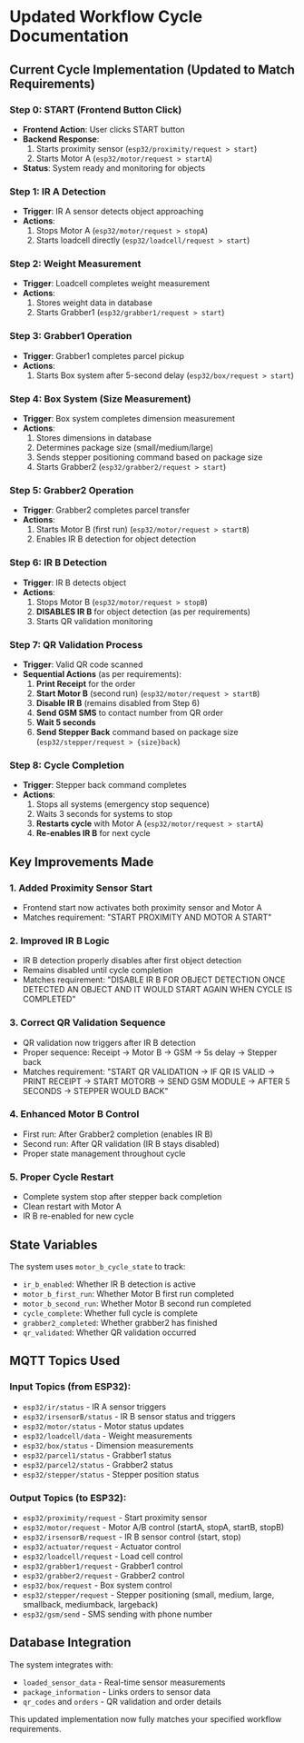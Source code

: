 # Updated Workflow Cycle Documentation

## Current Cycle Implementation (Updated to Match Requirements)

### Step 0: START (Frontend Button Click)
- **Frontend Action**: User clicks START button
- **Backend Response**: 
  1. Starts proximity sensor (`esp32/proximity/request > start`)
  2. Starts Motor A (`esp32/motor/request > startA`)
- **Status**: System ready and monitoring for objects

### Step 1: IR A Detection
- **Trigger**: IR A sensor detects object approaching
- **Actions**:
  1. Stops Motor A (`esp32/motor/request > stopA`)
  2. Starts loadcell directly (`esp32/loadcell/request > start`)

### Step 2: Weight Measurement
- **Trigger**: Loadcell completes weight measurement
- **Actions**:
  1. Stores weight data in database
  2. Starts Grabber1 (`esp32/grabber1/request > start`)

### Step 3: Grabber1 Operation
- **Trigger**: Grabber1 completes parcel pickup
- **Actions**:
  1. Starts Box system after 5-second delay (`esp32/box/request > start`)

### Step 4: Box System (Size Measurement)
- **Trigger**: Box system completes dimension measurement
- **Actions**:
  1. Stores dimensions in database
  2. Determines package size (small/medium/large)
  3. Sends stepper positioning command based on package size
  4. Starts Grabber2 (`esp32/grabber2/request > start`)

### Step 5: Grabber2 Operation
- **Trigger**: Grabber2 completes parcel transfer
- **Actions**:
  1. Starts Motor B (first run) (`esp32/motor/request > startB`)
  2. Enables IR B detection for object detection

### Step 6: IR B Detection
- **Trigger**: IR B detects object
- **Actions**:
  1. Stops Motor B (`esp32/motor/request > stopB`)
  2. **DISABLES IR B** for object detection (as per requirements)
  3. Starts QR validation monitoring

### Step 7: QR Validation Process
- **Trigger**: Valid QR code scanned
- **Sequential Actions** (as per requirements):
  1. **Print Receipt** for the order
  2. **Start Motor B** (second run) (`esp32/motor/request > startB`)
  3. **Disable IR B** (remains disabled from Step 6)
  4. **Send GSM SMS** to contact number from QR order
  5. **Wait 5 seconds**
  6. **Send Stepper Back** command based on package size (`esp32/stepper/request > {size}back`)

### Step 8: Cycle Completion
- **Trigger**: Stepper back command completes
- **Actions**:
  1. Stops all systems (emergency stop sequence)
  2. Waits 3 seconds for systems to stop
  3. **Restarts cycle** with Motor A (`esp32/motor/request > startA`)
  4. **Re-enables IR B** for next cycle

## Key Improvements Made

### 1. **Added Proximity Sensor Start**
- Frontend start now activates both proximity sensor and Motor A
- Matches requirement: "START PROXIMITY AND MOTOR A START"

### 2. **Improved IR B Logic**
- IR B detection properly disables after first object detection
- Remains disabled until cycle completion
- Matches requirement: "DISABLE IR B FOR OBJECT DETECTION ONCE DETECTED AN OBJECT AND IT WOULD START AGAIN WHEN CYCLE IS COMPLETED"

### 3. **Correct QR Validation Sequence**
- QR validation now triggers after IR B detection
- Proper sequence: Receipt → Motor B → GSM → 5s delay → Stepper back
- Matches requirement: "START QR VALIDATION → IF QR IS VALID → PRINT RECEIPT → START MOTORB → SEND GSM MODULE → AFTER 5 SECONDS → STEPPER WOULD BACK"

### 4. **Enhanced Motor B Control**
- First run: After Grabber2 completion (enables IR B)
- Second run: After QR validation (IR B stays disabled)
- Proper state management throughout cycle

### 5. **Proper Cycle Restart**
- Complete system stop after stepper back completion
- Clean restart with Motor A
- IR B re-enabled for new cycle

## State Variables

The system uses `motor_b_cycle_state` to track:
- `ir_b_enabled`: Whether IR B detection is active
- `motor_b_first_run`: Whether Motor B first run completed
- `motor_b_second_run`: Whether Motor B second run completed  
- `cycle_complete`: Whether full cycle is complete
- `grabber2_completed`: Whether grabber2 has finished
- `qr_validated`: Whether QR validation occurred

## MQTT Topics Used

### Input Topics (from ESP32):
- `esp32/ir/status` - IR A sensor triggers
- `esp32/irsensorB/status` - IR B sensor status and triggers
- `esp32/motor/status` - Motor status updates
- `esp32/loadcell/data` - Weight measurements
- `esp32/box/status` - Dimension measurements
- `esp32/parcel1/status` - Grabber1 status
- `esp32/parcel2/status` - Grabber2 status
- `esp32/stepper/status` - Stepper position status

### Output Topics (to ESP32):
- `esp32/proximity/request` - Start proximity sensor
- `esp32/motor/request` - Motor A/B control (startA, stopA, startB, stopB)
- `esp32/irsensorB/request` - IR B sensor control (start, stop)
- `esp32/actuator/request` - Actuator control
- `esp32/loadcell/request` - Load cell control
- `esp32/grabber1/request` - Grabber1 control
- `esp32/grabber2/request` - Grabber2 control
- `esp32/box/request` - Box system control
- `esp32/stepper/request` - Stepper positioning (small, medium, large, smallback, mediumback, largeback)
- `esp32/gsm/send` - SMS sending with phone number

## Database Integration

The system integrates with:
- `loaded_sensor_data` - Real-time sensor measurements
- `package_information` - Links orders to sensor data
- `qr_codes` and `orders` - QR validation and order details

This updated implementation now fully matches your specified workflow requirements.
